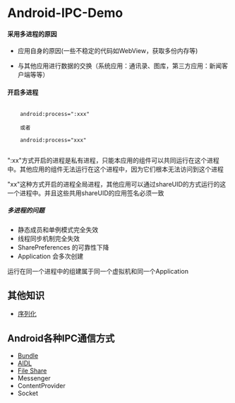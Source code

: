 # Android-IPC-Demo
#### 采用多进程的原因

* 应用自身的原因(一些不稳定的代码如WebView，获取多份内存等)

* 与其他应用进行数据的交换（系统应用：通讯录、图库，第三方应用：新闻客户端等等）

#### 开启多进程
```

    android:process=":xxx"
    
    或者
    
    android:process="xxx"
    
``` 
":xx"方式开启的进程是私有进程，只能本应用的组件可以共同运行在这个进程中。其他应用的组件无法运行在这个进程中，因为它们根本无法访问到这个进程

"xx"这种方式开启的进程全局进程，其他应用可以通过shareUID的方式运行的这一个进程中。并且这些共用shareUID的应用签名必须一致

##### 多进程的问题
* 静态成员和单例模式完全失效
* 线程同步机制完全失效
* SharePreferences 的可靠性下降
* Application 会多次创建

运行在同一个进程中的组建属于同一个虚拟机和同一个Application

## 其他知识

* [序列化](./Serialization.md)

## Android各种IPC通信方式
* [Bundle](./Intent.md)
* [AIDL](./AIDL.md)
* [File Share](FILE_SHARE.md)
* Messenger
* ContentProvider
* Socket
